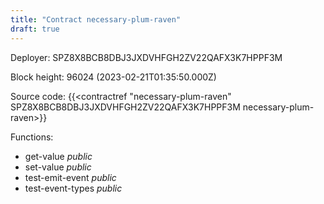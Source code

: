 ```yaml
---
title: "Contract necessary-plum-raven"
draft: true
---
```

Deployer: SPZ8X8BCB8DBJ3JXDVHFGH2ZV22QAFX3K7HPPF3M


 



Block height: 96024 (2023-02-21T01:35:50.000Z)

Source code: {{<contractref "necessary-plum-raven" SPZ8X8BCB8DBJ3JXDVHFGH2ZV22QAFX3K7HPPF3M necessary-plum-raven>}}

Functions:

* get-value _public_
* set-value _public_
* test-emit-event _public_
* test-event-types _public_
